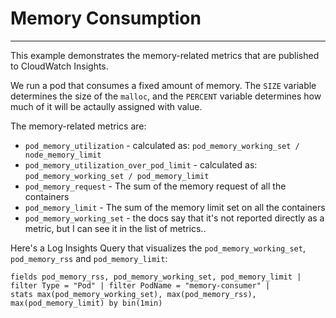 # Memory Consumption
---

This example demonstrates the memory-related metrics that are published to CloudWatch Insights.

We run a pod that consumes a fixed amount of memory. The `SIZE` variable determines the size of the `malloc`,
and the `PERCENT` variable determines how much of it will be actaully assigned with value.

The memory-related metrics are:
* `pod_memory_utilization` -  calculated as: `pod_memory_working_set / node_memory_limit`
* `pod_memory_utilization_over_pod_limit` - calculated as: `pod_memory_working_set / pod_memory_limit`
* `pod_memory_request` - The sum of the memory request of all the containers
* `pod_memory_limit`  - The sum of the memory limit set on all the containers
* `pod_memory_working_set` - the docs say that it's not reported directly as a metric, but I can see it in the list of metrics..


Here's a Log Insights Query that visualizes the `pod_memory_working_set`, `pod_memory_rss` and `pod_memory_limit`:
```
fields pod_memory_rss, pod_memory_working_set, pod_memory_limit |
filter Type = "Pod" | filter PodName = "memory-consumer" |
stats max(pod_memory_working_set), max(pod_memory_rss), max(pod_memory_limit) by bin(1min)
```
